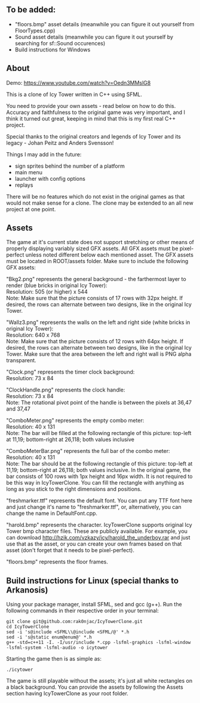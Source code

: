 ## To be added:

- "floors.bmp" asset details (meanwhile you can figure it out yourself from FloorTypes.cpp)
- Sound asset details (meanwhile you can figure it out yourself by searching for sf::Sound occurences)
- Build instructions for Windows

## About
Demo: https://www.youtube.com/watch?v=Oedn3MMslG8

This is a clone of Icy Tower written in C++ using SFML. 

You need to provide your own assets - read below on how to do this.
Accuracy and faithfulness to the original game was very important, and I think it turned out great, keeping in mind that this is my first real C++ project.

Special thanks to the original creators and legends of Icy Tower and its legacy - Johan Peitz and Anders Svensson!

Things I may add in the future:
- sign sprites behind the number of a platform
- main menu
- launcher with config options
- replays

There will be no features which do not exist in the original games as that would not make sense for a clone. The clone may be extended to an all new project at one point.

## Assets

The game at it's current state does not support stretching or other means of properly displaying variably sized GFX assets. All GFX assets must be pixel-perfect unless noted different below each mentioned asset. 
The GFX assets must be located in ROOT/assets folder. Make sure to include the following GFX assets:

"Bkg2.png" represents the general background - the farthermost layer to render (blue bricks in original Icy Tower):<br />
Resolution: 505 (or higher) x 544<br />
Note: Make sure that the picture consists of 17 rows with 32px height. If desired, the rows can alternate between two designs, like in the original Icy Tower.

"Wallz3.png" represents the walls on the left and right side (white bricks in original Icy Tower):<br />
Resolution: 640 x 768<br />
Note: Make sure that the picture consists of 12 rows with 64px height. If desired, the rows can alternate between two designs, like in the original Icy Tower. Make sure that the area between the left and right wall is PNG alpha transparent.

"Clock.png" represents the timer clock background:<br />
Resolution: 73 x 84

"ClockHandle.png" represents the clock handle:<br />
Resolution: 73 x 84<br />
Note: The rotational pivot point of the handle is between the pixels at 36,47 and 37,47

"ComboMeter.png" represents the empty combo meter:<br />
Resolution: 40 x 131<br />
Note: The bar will be filled at the following rectangle of this picture: top-left at 11,19; bottom-right at 26,118; both values inclusive

"ComboMeterBar.png" represents the full bar of the combo meter:<br />
Resolution: 40 x 131<br />
Note: The bar should be at the following rectangle of this picture: top-left at 11,19; bottom-right at 26,118; both values inclusive. In the original game, the bar consists of 100 rows with 1px height and 16px width. It is not required to be this way in IcyTowerClone. You can fill the rectangle with anything as long as you stick to the right dimensions and positions.

"freshmarker.ttf" represents the default font. You can put any TTF font here and just change it's name to "freshmarker.ttf", or, alternatively, you can change the name in DefaultFont.cpp.

"harold.bmp" represents the character. IcyTowerClone supports original Icy Tower bmp character files. These are publicly available. For example, you can download http://hzik.com/vzkazy/icy/harold_the_underboy.rar and just use that as the asset, or you can create your own frames based on that asset (don't forget that it needs to be pixel-perfect).

"floors.bmp" represents the floor frames.

## Build instructions for Linux (special thanks to Arkanosis)

Using your package manager, install SFML, sed and gcc (g++). Run the following commands in their respective order in your terminal:

```
git clone git@github.com:rak0njac/IcyTowerClone.git
cd IcyTowerClone
sed -i 's@include <SFML\\@include <SFML/@' *.h
sed -i 's@static enum@enum@' *.h
g++ -std=c++11 -I. -I/usr/include *.cpp -lsfml-graphics -lsfml-window -lsfml-system -lsfml-audio -o icytower
```

Starting the game then is as simple as:

```
./icytower
```

The game is still playable without the assets; it's just all white rectangles on a black background. You can provide the assets by following the Assets section having IcyTowerClone as your root folder.